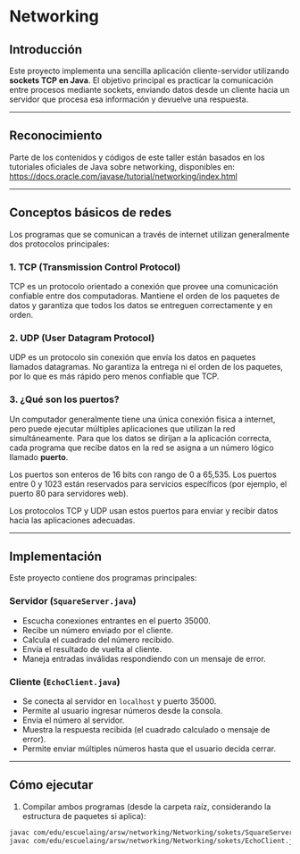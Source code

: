 # Networking

## Introducción

Este proyecto implementa una sencilla aplicación cliente-servidor utilizando **sockets TCP en Java**. El objetivo principal es practicar la comunicación entre procesos mediante sockets, enviando datos desde un cliente hacia un servidor que procesa esa información y devuelve una respuesta.

---

## Reconocimiento

Parte de los contenidos y códigos de este taller están basados en los tutoriales oficiales de Java sobre networking, disponibles en:  
https://docs.oracle.com/javase/tutorial/networking/index.html

---

## Conceptos básicos de redes

Los programas que se comunican a través de internet utilizan generalmente dos protocolos principales:

### 1. TCP (Transmission Control Protocol)

TCP es un protocolo orientado a conexión que provee una comunicación confiable entre dos computadoras. Mantiene el orden de los paquetes de datos y garantiza que todos los datos se entreguen correctamente y en orden.

### 2. UDP (User Datagram Protocol)

UDP es un protocolo sin conexión que envía los datos en paquetes llamados datagramas. No garantiza la entrega ni el orden de los paquetes, por lo que es más rápido pero menos confiable que TCP.

### 3. ¿Qué son los puertos?

Un computador generalmente tiene una única conexión física a internet, pero puede ejecutar múltiples aplicaciones que utilizan la red simultáneamente. Para que los datos se dirijan a la aplicación correcta, cada programa que recibe datos en la red se asigna a un número lógico llamado **puerto**.

Los puertos son enteros de 16 bits con rango de 0 a 65,535. Los puertos entre 0 y 1023 están reservados para servicios específicos (por ejemplo, el puerto 80 para servidores web).

Los protocolos TCP y UDP usan estos puertos para enviar y recibir datos hacia las aplicaciones adecuadas.

---

## Implementación

Este proyecto contiene dos programas principales:

### Servidor (`SquareServer.java`)

- Escucha conexiones entrantes en el puerto 35000.
- Recibe un número enviado por el cliente.
- Calcula el cuadrado del número recibido.
- Envía el resultado de vuelta al cliente.
- Maneja entradas inválidas respondiendo con un mensaje de error.

### Cliente (`EchoClient.java`)

- Se conecta al servidor en `localhost` y puerto 35000.
- Permite al usuario ingresar números desde la consola.
- Envía el número al servidor.
- Muestra la respuesta recibida (el cuadrado calculado o mensaje de error).
- Permite enviar múltiples números hasta que el usuario decida cerrar.

---

## Cómo ejecutar

1. Compilar ambos programas (desde la carpeta raíz, considerando la estructura de paquetes si aplica):

```bash
javac com/edu/escuelaing/arsw/networking/Networking/sokets/SquareServer.java
javac com/edu/escuelaing/arsw/networking/Networking/sokets/EchoClient.java
